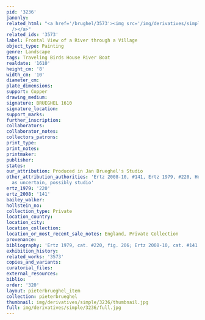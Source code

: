 ```yaml
---
pid: '3236'
janonly: 
related_html: "<a href='/brughel/3573'><img src='/img/derivatives/simple/3573/thumbnail.jpg'
  /></a>"
related_ids: '3573'
label: Frontal View of a River through a Village
object_type: Painting
genre: Landscape
tags: Traveling Birds House River Boat
realdate: '1610'
height_cm: '8'
width_cm: '10'
diameter_cm: 
plate_dimensions: 
support: Copper
drawing_medium: 
signature: BRUEGHEL 1610
signature_location: 
support_marks: 
further_inscription: 
collaborators: 
collaborator_notes: 
collectors_patrons: 
print_type: 
print_notes: 
printmaker: 
publisher: 
states: 
our_attribution: Produced in Jan Brueghel's Studio
other_attribution_authorities: 'Ertz 2008-10, #141, Ertz 1979, #220, Honig database
  as uncertain, possibly studio'
ertz_1979: '220'
ertz_2008: '141'
bailey_walker: 
hollstein_no: 
collection_type: Private
location_country: 
location_city: 
location_collection: 
location_or_most_recent_sale_notes: England, Private Collection
provenance: 
bibliography: 'Ertz 1979, cat. #220, fig. 206; Ertz 2008-10, cat. #141'
exhibition_history: 
related_works: '3573'
copies_and_variants: 
curatorial_files: 
external_resources: 
biblio: 
order: '320'
layout: pieterbrueghel_item
collection: pieterbrueghel
thumbnail: img/derivatives/simple/3236/thumbnail.jpg
full: img/derivatives/simple/3236/full.jpg
---
```

